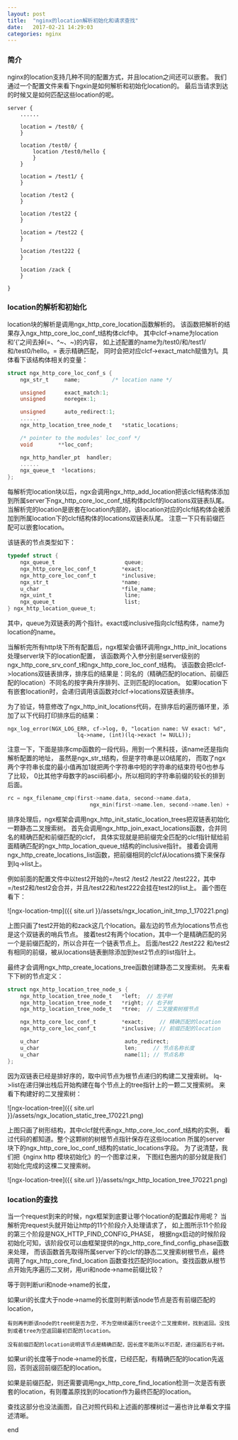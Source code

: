 ```yaml
---
layout: post
title:  "nginx的location解析初始化和请求查找"
date:   2017-02-21 14:29:03
categories: nginx
---
```


### 简介

nginx的location支持几种不同的配置方式，并且location之间还可以嵌套。
我们通过一个配置文件来看下ngxin是如何解析和初始化location的。
最后当请求到达的时候又是如何匹配这些location的呢。


```
server {
    ......

    location = /test0/ {
    }

    location /test0/ {
        location /test0/hello {
        }
    }

    location = /test1/ {
    }
    
    location /test2 {
    }
    
    location /test22 {
    }
    
    location = /test22 {
    }
    
    location /test222 {
    }
    
    location /zack {
    }
    
}
```


### location的解析和初始化

location块的解析是调用ngx\_http\_core\_location函数解析的。
该函数把解析的结果存入ngx\_http\_core\_loc\_conf\_t结构体clcf中。
其中clcf->name为location和‘{’之间去掉(=、^~、~)的内容，
如上述配置的name为/test0/和/test1/和/test0/hello。= 表示精确匹配，
同时会把对应clcf->exact_match赋值为1。具体看下该结构体相关的变量：

```c
struct ngx_http_core_loc_conf_s {
    ngx_str_t     name;          /* location name */

    unsigned      exact_match:1;
    unsigned      noregex:1;

    unsigned      auto_redirect:1;
    ......
    ngx_http_location_tree_node_t   *static_locations;

    /* pointer to the modules' loc_conf */
    void        **loc_conf;

    ngx_http_handler_pt  handler;
    ......
    ngx_queue_t  *locations;
};
```

每解析完location块以后，ngx会调用ngx\_http\_add\_location把该clcf结构体添加到所属server下ngx\_http\_core\_loc\_conf\_t结构体pclcf的locations双链表队尾。
当解析完的location是嵌套在location内部的，该location对应的clcf结构体会被添加到所属location下的clcf结构体的locations双链表队尾。
注意一下只有前缀匹配可以嵌套location。


该链表的节点类型如下：

```c
typedef struct {
    ngx_queue_t                      queue;
    ngx_http_core_loc_conf_t        *exact;
    ngx_http_core_loc_conf_t        *inclusive;
    ngx_str_t                       *name;
    u_char                          *file_name;
    ngx_uint_t                       line;
    ngx_queue_t                      list;
} ngx_http_location_queue_t;
```

其中，queue为双链表的两个指针。exact或inclusive指向clcf结构体，name为location的name。

当解析完所有http块下所有配置后，ngx框架会循环调用ngx\_http\_init\_locations处理server块下的location配置，
该函数两个入参分别是server级别的ngx\_http\_core\_srv\_conf\_t和ngx\_http\_core\_loc\_conf\_t结构。
该函数会把clcf->locations双链表排序，排序后的结果是：同名的（精确匹配的location、前缀匹配的location）不同名的按字典升序排列、正则匹配的location。
如果location下有嵌套location时，会递归调用该函数对clcf->locations双链表排序。

为了验证，特意修改了ngx\_http\_init\_locations代码，在排序后的遍历循环里，添加了以下代码打印排序后的结果：

```
ngx_log_error(NGX_LOG_ERR, cf->log, 0, "location name: %V exact: %d",
                      lq->name, (int)(lq->exact != NULL));
```

注意一下，下面是排序cmp函数的一段代码，用到一个黑科技，该name还是指向解析配置的地址，
虽然是ngx\_str\_t结构，但是字符串是以0结尾的，
而取了ngx两个字符串长度的最小值再加1就把两个字符串中短的字符串的结束符号0也参与了比较，
0比其他字母数字的ascii码都小，所以相同的字符串前缀的较长的排到后面。

```c
rc = ngx_filename_cmp(first->name.data, second->name.data,
                          ngx_min(first->name.len, second->name.len) + 1);
```

排序处理后，ngx框架会调用ngx\_http\_init\_static\_location\_trees把双链表初始化一颗静态二叉搜索树。
首先会调用ngx\_http\_join\_exact\_locations函数，合并同名的精确匹配和前缀匹配的clcf，
具体实现就是把前缀完全匹配的clcf指针赋给前面精确匹配的ngx\_http\_location\_queue\_t结构的inclusive指针。
接着会调用ngx\_http\_create\_locations\_list函数，把前缀相同的clcf从locations摘下来保存到lq->list上。


例如前面的配置文件中以test2开始的=/test2 /test2 /test22 /test222，其中=/test2和/test2会合并，并且/test22和/test222会挂在test2的list上。
画个图在看下：

![ngx-location-tmp]({{ site.url }}/assets/ngx_location_init_tmp_1_170221.png)


上图只画了test2开始的和zack这几个location。最左边的节点为locations节点也是这个双链表的哨兵节点。
接着test2有两个location，其中一个是精确匹配的另一个是前缀匹配的，所以合并在一个链表节点上。
后面/test22 /test222 和/test2有相同的前缀，被从locations链表删除添加到test2节点的list指针上。

最终才会调用ngx\_http\_create\_locations\_tree函数创建静态二叉搜索树。
先来看下下树的节点定义：

```c
struct ngx_http_location_tree_node_s {
    ngx_http_location_tree_node_t   *left;  // 左子树
    ngx_http_location_tree_node_t   *right; // 右子树
    ngx_http_location_tree_node_t   *tree;  // 二叉搜索树根节点

    ngx_http_core_loc_conf_t        *exact;     // 精确匹配的location
    ngx_http_core_loc_conf_t        *inclusive; // 前缀匹配的location

    u_char                           auto_redirect;
    u_char                           len;     // 节点名称长度
    u_char                           name[1]; // 节点名称
};
```

因为双链表已经是排好序的，取中间节点为根节点递归的构建二叉搜索树。
lq->list在递归弹出栈后开始构建在每个节点上的tree指针上的一颗二叉搜索树。
来看下构建好的二叉搜索树：

![ngx-location-tree]({{ site.url }}/assets/ngx_location_static_tree_170221.png)

上图只画了树形结构，其中clcf就代表ngx\_http\_core\_loc_conf\_t结构的实例，
看过代码的都知道。整个这颗树的树根节点指针保存在这些location
所属的server块下的ngx\_http\_core\_loc\_conf\_t结构的static\_locations字段。
为了说清楚，我们把《nginx http 模块初始化》的一个图拿过来，
下图红色圈内的部分就是我们初始化完成的这棵二叉搜索树。

![ngx-location-tree]({{ site.url }}/assets/ngx_http_location_tree_170221.png)


### location的查找

当一个request到来的时候，ngx框架到底要让哪个location的配置起作用呢？
当解析完request头就开始让http的11个阶段介入处理请求了，
如上图所示11个阶段的第三个阶段是NGX_HTTP\_FIND\_CONFIG\_PHASE，
根据ngx启动的时候阶段初始化可知，该阶段仅可以由框架提供的ngx\_http\_core\_find\_config\_phase函数来处理，
而该函数首先取得所属server下的clcf的静态二叉搜索树根节点，最终调用了ngx\_http\_core\_find\_location
函数查找匹配的location。查找函数从根节点开始先序遍历二叉树，用uri和node->name前缀比较？

等于则判断uri和node->name的长度，

  如果uri的长度大于node->name的长度则判断该node节点是否有前缀匹配的location，

    有则再判断该node的tree树是否为空，不为空继续遍历tree这个二叉搜索树，找到返回。没找到或者tree为空返回最初匹配的location。

    没有前缀匹配的location说明该节点是精确匹配，因长度不能所以不匹配，递归遍历右子树。

  如果uri的长度等于node->name的长度，已经匹配，有精确匹配的location先返回，否则返回前缀匹配的location。

如果是前缀匹配，则还需要调用ngx\_http\_core\_find\_location检测一次是否有嵌套的location，有则覆盖原找到的location作为最终匹配的location。

查找这部分也没法画图，自己对照代码和上述画的那棵树过一遍也许比单看文字描述清晰。


end

